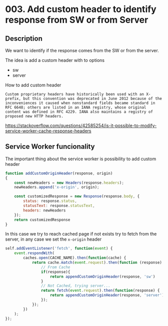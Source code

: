 # 003. Add custom header to identify response from SW or from Server

## Description

We want to identify if the response comes from the SW or from the server.

The idea is add a custom header with to options
- sw
- server

How to add custom header 

```
Custom proprietary headers have historically been used with an X- prefix, but this convention was deprecated in June 2012 because of the inconveniences it caused when nonstandard fields became standard in RFC 6648; others are listed in an IANA registry, whose original content was defined in RFC 4229. IANA also maintains a registry of proposed new HTTP headers.
```

https://stackoverflow.com/questions/42585254/is-it-possible-to-modify-service-worker-cache-response-headers

## Service Worker funcionality

The important thing about the service worker is possibility to add custom header

```js
function addCustomOriginHeader(response, origin)
{
    const newHeaders = new Headers(response.headers);
    newHeaders.append('x-origin', origin);

    const customizedResponse = new Response(response.body, {
        status: response.status,
        statusText: response.statusText,
        headers: newHeaders
    });
    return customizedResponse
}
```

In this case we try to reach cached page if not exists try to fetch from the server, in any case we set the `x-origin` header

```js
self.addEventListener('fetch', function(event) {
    event.respondWith(
        caches.open(CACHE_NAME).then(function(cache) {
            return cache.match(event.request).then(function (response) {
                // From Cache
                if(response){
                    return appendCustomOriginHeader(response, 'sw')
                }
                // Not Cached, trying server...
                return fetch(event.request).then(function(response) {
                    return appendCustomOriginHeader(response, 'server')
                });
            });
        })
    );
});
```